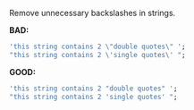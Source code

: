 Remove unnecessary backslashes in strings.

**BAD:**
```dart
'this string contains 2 \"double quotes\" ';
"this string contains 2 \'single quotes\' ";
```

**GOOD:**
```dart
'this string contains 2 "double quotes" ';
"this string contains 2 'single quotes' ";
```

